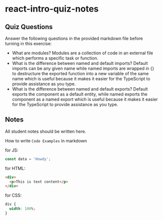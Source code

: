 # react-intro-quiz-notes

## Quiz Questions

Answer the following questions in the provided markdown file before turning in this exercise:

- What are modules?
  Modules are a collection of code in an external file which performs a specific task or function.
- What is the difference between named and default imports?
  Default imports can be any given name while named imports are wrapped in {} to destructure the exported function into a new variable of the same name which is useful because it makes it easier for the TypeScript to provide assistance as you type.
- What is the difference between named and default exports?
  Default exports the component as a default entity, while named exports the component as a named export which is useful because it makes it easier for the TypeScript to provide assistance as you type.

## Notes

All student notes should be written here.

How to write `Code Examples` in markdown

for JS:

```javascript
const data = 'Howdy';
```

for HTML:

```html
<div>
  <p>This is text content</p>
</div>
```

for CSS:

```css
div {
  width: 100%;
}
```
